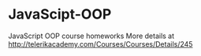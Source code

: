 # JavaScipt-OOP
JavaScript OOP course homeworks
More details at http://telerikacademy.com/Courses/Courses/Details/245
